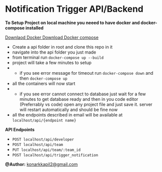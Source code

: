 # Notification Trigger API/Backend

**To Setup Project on local machine you neeed to have docker and docker-compose installed**

[Downlaod Docker ](https://www.docker.com/products/docker-desktop)
[Download Docker compose](https://docs.docker.com/compose/install/)

 - Create a api folder in root and clone this repo in it
 - navigate into the api folder you just made
 - from terminal run `docker-compose up --build`
 - project will take a few minutes to setup
 - - if you see error message for timeout run `docker-compose down` and then `docker-compose up`
 - all the containers will now start
 - - if you see error cannot connect to database just wait for a few minutes to get database ready and then in you code editor (Preferrably vs code) open any project file and just save it. server will restart automatically and should be fine now
 - all the endpoints described in email will be available at `localhost/api/{endpoint name}`

**API Endpoints**

 - `POST localhost/api/developer`
 - `POST localhost/api/team`
 - `PUT localhost/api/team/:team_id`
 - `POST localhost/api/trigger_notification`

**@Author:** konarkkapil2@gmail.com
    
